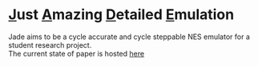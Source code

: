 # <ins>J</ins>ust <ins>A</ins>mazing <ins>D</ins>etailed <ins>E</ins>mulation

Jade aims to be a cycle accurate and cycle steppable NES emulator for a student research project.   
The current state of paper is hosted [here](https://cxmu03.github.io/jade/)